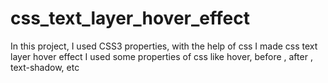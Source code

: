 # css_text_layer_hover_effect
In this project, I used CSS3 properties, with the help of css I made css text layer hover effect
I used some properties of css like hover, before , after , text-shadow, etc 
